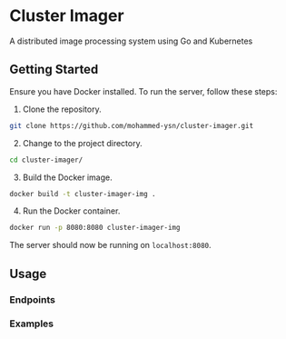# Cluster Imager

A distributed image processing system using Go and Kubernetes

## Getting Started

Ensure you have Docker installed. To run the server, follow these steps:

1. Clone the repository.

```bash
git clone https://github.com/mohammed-ysn/cluster-imager.git
```

2. Change to the project directory.

```bash
cd cluster-imager/
```

3. Build the Docker image.

```bash
docker build -t cluster-imager-img .
```

4. Run the Docker container.

```bash
docker run -p 8080:8080 cluster-imager-img
```

The server should now be running on `localhost:8080`.

## Usage

### Endpoints

<!-- TODO: complete this section with resize and crop endpoints -->

### Examples

<!-- TODO: insert examples -->
